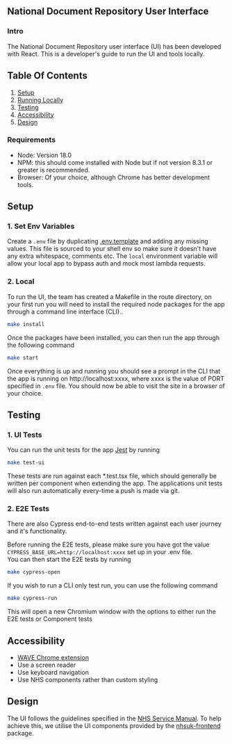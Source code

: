 ## National Document Repository User Interface

### Intro

The National Document Repository user interface (UI) has been developed with React. This is a developer's guide to run the UI and tools locally.

## Table Of Contents

1. [Setup](#setup)
2. [Running Locally](#running-locally)
3. [Testing](#testing)
4. [Accessibility](#accessibility)
5. [Design](#design)

### Requirements

-   Node: Version 18.0
-   NPM: this should come installed with Node but if not version 8.3.1 or greater is recommended.
-   Browser: Of your choice, although Chrome has better development tools.

## Setup

### 1. Set Env Variables

Create a `.env` file by duplicating [.env.template](.env.template) and adding any missing values. This file is sourced to
your shell env so make sure it doesn't have any extra whitespace, comments etc.
The `local` environment variable will allow your local app to bypass auth and mock most lambda requests.

### 2. Local

To run the UI, the team has created a Makefile in the route directory, on your first run you will need to install the required node packages for the app through a command line interface (CLI)..

```bash
make install
```

Once the packages have been installed, you can then run the app through the following command

```bash
make start
```

Once everything is up and running you should see a prompt in the CLI that the app is running on http://localhost:xxxx, where xxxx is the value of PORT specified in `.env` file. You should now be able to visit the site in a browser of your choice.

## Testing

### 1. UI Tests

You can run the unit tests for the app [Jest](https://jestjs.io/) by running

```bash
make test-ui
```

These tests are run against each \*.test.tsx file, which should generally be written per component when extending the app.
The applications unit tests will also run automatically every-time a push is made via git.

### 2. E2E Tests

There are also Cypress end-to-end tests written against each user journey and it's functionality.

Before running the E2E tests, please make sure you have got the value `CYPRESS_BASE_URL=http://localhost:xxxx` set up in your .env file.  
You can then start the E2E tests by running

```bash
make cypress-open
```

If you wish to run a CLI only test run, you can use the following command

```bash
make cypress-run
```

This will open a new Chromium window with the options to either run the E2E tests or Component tests

## Accessibility

-   [WAVE Chrome extension](https://chrome.google.com/webstore/detail/wave-evaluation-tool/jbbplnpkjmmeebjpijfedlgcdilocofh)
-   Use a screen reader
-   Use keyboard navigation
-   Use NHS components rather than custom styling

## Design

The UI follows the guidelines specified in the [NHS Service Manual](https://service-manual.nhs.uk/). To help achieve
this, we utilise the UI components provided by the [nhsuk-frontend](https://github.com/nhsuk/nhsuk-frontend) package.

